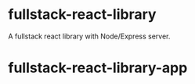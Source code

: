 # fullstack-react-library
A fullstack react library with Node/Express server.
# fullstack-react-library-app
